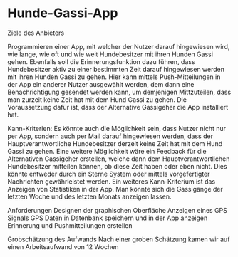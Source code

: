 # Hunde-Gassi-App

Ziele des Anbieters 

Programmieren einer App, mit welcher der Nutzer darauf hingewiesen wird, wie lange, wie oft und wie weit Hundebesitzer mit ihren Hunden Gassi gehen. 
Ebenfalls soll die Erinnerungsfunktion dazu führen, dass Hundebesitzer aktiv zu einer bestimmten Zeit darauf hingewiesen werden mit ihren Hunden Gassi zu gehen. 
Hier kann mittels Push-Mitteilungen in der App ein anderer Nutzer ausgewählt werden, dem dann eine Benachrichtigung gesendet werden kann, um demjenigen Mittzuteilen, dass man zurzeit keine Zeit hat mit dem Hund Gassi zu gehen. 
Die Voraussetzung dafür ist, dass der Alternative Gassigeher die App installiert hat.

Kann-Kriterien: 
Es könnte auch die Möglichkeit sein, dass Nutzer nicht nur per App, sondern auch per Mail darauf hingewiesen werden, dass der Hauptverantwortliche Hundebesitzer derzeit keine Zeit hat mit dem Hund Gassi zu gehen. 
Eine weitere Möglichkeit wäre ein Feedback für die Alternativen Gassigeher erstellen, welche dann dem Hauptverantwortlichen Hundebesitzer mitteilen können, ob diese Zeit haben oder eben nicht. 
Dies könnte entweder durch ein Sterne System oder mittels vorgefertigter Nachrichten gewährleistet werden. 
Ein weiteres Kann-Kriterium ist das Anzeigen von Statistiken in der App. Man könnte sich die Gassigänge der letzten Woche und des letzten Monats anzeigen lassen.


Anforderungen
Designen der graphischen Oberfläche
Anzeigen eines GPS Signals
GPS Daten in Datenbank speichern und in der App anzeigen
Erinnerung und Pushmitteilungen erstellen


Grobschätzung des Aufwands
Nach einer groben Schätzung kamen wir auf einen Arbeitsaufwand von 12 Wochen 
